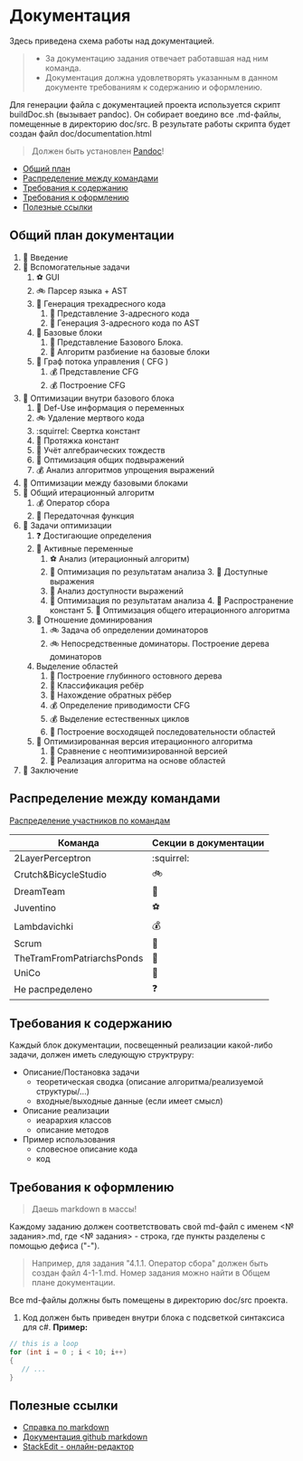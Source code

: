 # Документация
Здесь приведена схема работы над документацией.

>* За документацию задания отвечает работавшая над ним команда. 
>* Документация должна удовлетворять указанным в данном документе требованиям к содержанию и оформлению.

Для генерации файла с документацией проекта используется скрипт buildDoc.sh (вызывает pandoc).
Он собирает воедино все .md-файлы, помещенные в директорию doc/src.
В результате работы скрипта будет создан файл doc/documentation.html
>Должен быть установлен [Pandoc](http://pandoc.org/installing.html)!

- [Общий план](#общий-план-документации) 
- [Распределение между командами](#распределение-между-командами)
- [Требования к содержанию](#требования-к-содержанию)
- [Требования к оформлению](#требования-к-оформлению)
- [Полезные ссылки](#полезные-ссылки)

## Общий план документации
1. :rainbow: Введение
2. :rainbow: Вспомогательные задачи
    1. :soccer: GUI
    2. :bike: Парсер языка + AST
    3. :rainbow: Генерация трехадресного кода
        1. :football: Представление 3-адресного кода
        2. :rainbow: Генерация 3-адресного кода по AST
    4. :rainbow: Базовые блоки
        1. :dancers: Представление Базового Блока.
        2. :tram: Алгоритм разбиение на базовые блоки
    5. :rainbow: Граф потока управления ( CFG )
        1. :moneybag: Представление CFG
        2. :moneybag: Построение CFG 
3.  :rainbow: Оптимизации внутри базового блока
       1. :tram: Def-Use информация о переменных
       2. :bike: Удаление мертвого кода
       3. :squirrel: Свертка констант 
       4. :football: Протяжка констант
       5. :dancers: Учёт алгебраических тождеств
       6. :rainbow: Оптимизация общих подвыражений
       7. :moneybag: Анализ алгоритмов упрощения выражений
4.  :rainbow: Оптимизации между базовыми блоками
   1.  :rainbow: Общий итерационный алгоритм
       1. :moneybag: Оператор сбора
       2. :football: Передаточная функция
   2. :rainbow: Задачи оптимизации
       1. :question: Достигающие определения
       2. :rainbow: Активные переменные
           1. :soccer: Анализ (итерационный алгоритм) 
           2. :football: Оптимизация по результатам анализа 
    3. :rainbow: Доступные выражения
          1. :dancers: Анализ доступности выражений
          2. :rainbow: Оптимизация по результатам анализа
    4. :tram: Распространение констант
    5. :rainbow: Оптимизация общего итерационного алгоритма
         1.  :rainbow: Отношение доминирования 
             1. :bike: Задача об определении доминаторов
             2. :bike: Непосредственные доминаторы. Построение дерева доминаторов
         2. Выделение областей
             1. :rainbow: Построение глубинного остовного дерева
             2. :football: Классификация ребёр
             3. :dancers: Нахождение обратных рёбер
             4. :moneybag: Определение приводимости CFG
             5. :moneybag: Выделение естественных циклов
             6. :rainbow: Построение восходящей последовательности областей
         3. :rainbow: Оптимизированная версия итерационного алгоритма
             1. :tram: Сравнение с неоптимизированной версией
             2. :tram: Реализация алгоритма на основе областей
4.  :rainbow: Заключение

## Распределение между командами

[Распределение участников по командам](readme.md)

Команда | Секции в документации
------------ | -------------
2LayerPerceptron | :squirrel:
Crutch&BicycleStudio | :bike:
DreamTeam | :dancers:
Juventino | :soccer:
Lambdavichki | :moneybag:
Scrum | :football:
TheTramFromPatriarchsPonds | :tram:
UniCo | :rainbow:
Не распределено |  :question: 


## Требования к содержанию

Каждый блок документации, посвещенный реализации какой-либо задачи, должен иметь следующую структруру:

* Описание/Постановка задачи
    * теоретическая сводка (описание алгоритма/реализуемой структуры/...)
    * входные/выходные данные (если имеет смысл)
* Описание реализации
    * иеарархия классов
    * описание методов
* Пример использования
    * словесное описание кода
    * код

## Требования к оформлению
>Даешь markdown в массы! 

Каждому заданию должен соответствовать свой md-файл с именем <№ задания>.md, где 
<№ задания> - строка, где пункты разделены с помощью дефиса ("-"). 
>Например, для задания "4.1.1. Оператор сбора" должен быть создан файл 4-1-1.md.
>Номер задания можно найти в Общем плане документации.

Все md-файлы должны быть помещены в директорию doc/src проекта.

1. Код должен быть приведен внутри блока с подсветкой синтаксиса для c#.
**Пример:**
```csharp
// this is a loop
for (int i = 0 ; i < 10; i++)
{
   // ...
}
```

## Полезные ссылки
* [Справка по markdown](https://guides.github.com/features/mastering-markdown/)
* [Документация github markdown](https://help.github.com/categories/writing-on-github/)
* [StackEdit - онлайн-редактор](https://stackedit.io/)